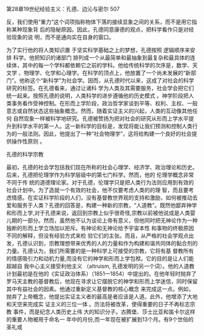 第28章19世纪经验主义：孔德、边沁与密尔 507

反，我们使用“重力”这个词项指称物体下落的接续显象之间的关系，而不是用它指称某种现象背 后的隐秘原因。因此，孔德同意康德的观点，把科学看作只是对经验现象的说 明，而不是通向实在自身的窗口。

为了实行他的将人类知识置 于坚实科学基础之上的梦想，孔德按照 逻辑顺序来安排 科学。他把知识的诸部门 排列成一个从最简单和最抽象到最复杂和最具体的连续体，其中的每一个学科都依赖它之前的学科。他给传统科学的次序是，数学、天文学 、物理学、化学和心理学。在科学的顶点上，他放置了一个尚未发展的“新部门”。他称这个“新科学”为社会学。因而，从孔德时代以来，这成了对社会的科学研究的标签。在孔德看来，通过让诸科 学为人类及其需要服务，社会学会把它们统一起来。按照孔德的说明，人类科学的进步遵循他的历史模式 。神学阶段把人类事务看作受神控制。在形而上学阶段，政治哲学家谈到平等、权利、主权、一般意志或自然状态这些抽象概念。然而，随着实证主义的兴起，人类的互动像其他任何 自然现象一样被科学地研究。孔德被赞扬为把对社会的研究从形而上学水平提升到科学水平的第一人。这一新科学的目标是，发现将能让我们预测和控制人类行为的一般法则。因此，他提出了一种“社会物理学”，这将给构建一个良好的社会提供操作性原则 。

孔德的科学宗教

最初，孔德的社会学包括我们现在所称的社会心理学、经济学、政治理论和历史。后来，孔德把伦理学作为科学层级中的第七门科学。然而，他的 伦理学概念非常不同于传 统的道德理论家。对于孔德，伦理学只是把人类行为法则应用到有效的社会计划中。为了造就一个有效的社会，他不仅要考虑人类的的理 智，而且要考虑情感。在实证科学阶段的人们，没有基督教世界观的支持和激励，如何被推动去爱和服务于人类？孔德的回答是，构建一种新的宗教，“人道教”。既然他鄙弃神学和形而上学,对于孔德来说，返回到宗教上似乎很奇怪,宗教以前被他说成是人类婴儿期的一部分。然而，虽然他不认为谈论上帝有意义，但他同时把无神论作为一种独断的形而上学立场加以拒斥。有神论和无神论给予宇宙本性 和事物的终极原因不同的解释，但没有经验方式来检 验它们的主张。而且，从严格的社会学观点出发，孔德认识到，宗教理想带来优秀的人的力量和作为构建和谐共同体的黏合剂的力量。孔德认为，我们所需要的是一种科学上可接受的宗教，它将有基 督教所有的情感吸引力和动机力量,而没有它的神学和形而上学包袱。它的目的是让人们能超越自 我中心主义接受利他主义 （altruism, 孔德发明的另一个词）。他的人道教计划最初是在他的《实证政治体系）（1851—1854）中提出的。在他年轻时抛弃了罗马天主教的基督教后，他现在寻求让它摆脱它的神学和形而上学迷信，同时保留其中有益社会的因素。他通过重新定义基督教的核心概念 来完成这一点。例如，抛弃了上帝概念，他提出实证主义者的最高是者应该是人道。此外，他增添了大地和天空来完成实 证主义的三位一体 。历法将被改革，使得重要的日子不再标志宗教 事件，而是纪念人类历史上伟 大的知识分子。古腾堡、莎士比亚和笛卡尔这样的重要人物被用于命名一 年中的月份,而一年现在被扩展到13个月。有9个世俗的圣礼或